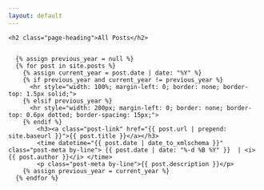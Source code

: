 ```yaml
---
layout: default
---
```



<div class="home">

    <h2 class="page-heading">All Posts</h2>
  
 
      {% assign previous_year = null %}
      {% for post in site.posts %}
        {% assign current_year = post.date | date: "%Y" %}
        {% if previous_year and current_year != previous_year %}
          <hr style="width: 100%; margin-left: 0; border: none; border-top: 1.5px solid;">
        {% elsif previous_year %}
          <hr style="width: 200px; margin-left: 0; border: none; border-top: 0.6px dotted; border-spacing: 15px;">
        {% endif %}
			<h3><a class="post-link" href="{{ post.url | prepend: site.baseurl }}">{{ post.title }}</a></h3>
          	<time datetime="{{ post.date | date_to_xmlschema }}" class="post-meta by-line"> {{ post.date | date: "%-d %B %Y" }}  | <i>{{ post.author }}</i> </time> 
          	<p class="post-meta by-line">{{ post.description }}</p>
        {% assign previous_year = current_year %}
      {% endfor %}

  
</div>